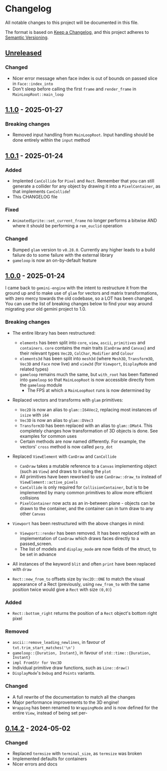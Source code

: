 # Changelog

All notable changes to this project will be documented in this file.

The format is based on [Keep a Changelog](https://keepachangelog.com/en/1.1.0/),
and this project adheres to [Semantic Versioning](https://semver.org/spec/v2.0.0.html).

## [Unreleased]

### Changed

- Nicer error message when face index is out of bounds on passed slice in `Face::index_into`
- Don't sleep before calling the first `frame` and `render_frame` in `MainLoopRoot::main_loop`

## [1.1.0] - 2025-01-27

### Breaking changes

- Removed input handling from `MainLoopRoot`. Input handling should be done entirely within the `input` method

## [1.0.1] - 2025-01-24

### Added

- Implented `CanCollide` for `Pixel` and `Rect`. Remember that you can still generate a collider for any object by drawing it into a `PixelContainer`, as that implements `CanCollide`!
- This CHANGELOG file

### Fixed

- `AnimatedSprite::set_current_frame` no longer performs a bitwise AND where it should be performing a `rem_euclid` operation

### Changed

- Bumped `glam` version to `v0.28.0`. Currently any higher leads to a build failure do to some failure with the external library
- `gameloop` is now an on-by-default feature

## [1.0.0] - 2025-01-24

I came back to `gemini-engine` with the intent to restructure it from the ground up and to make use of `glam` for vectors and matrix transformations, with zero mercy towards the old codebase, so a LOT has been changed. You can use the list of breaking changes below to find your way around migrating your old gemini project to 1.0.

### Breaking changes

- The entire library has been restructured:
	- `elements` has been split into `core`, `view`, `ascii`, `primitives` and `containers`. 
		`core` contains the main traits (`CanDraw` and `Canvas`) and their relevant types `Vec2D`, `ColChar`, `Modifier` and `Colour`
	- `elements3d` has been split into `mesh3d` (where `Mesh3D`, `Transform3D`, `Vec3D` and `Face` now live) 
		and `view3d` (for `Viewport`, `DisplayMode` and related types)
	- `gameloop` remains much the same, but `with_root` has been flattened into `gameloop` so that `MainLoopRoot` is now accessible directly from the `gameloop` module
		- The FPS at which a `MainLoopRoot` runs is now determined by 

- Replaced vectors and transforms with `glam` primitives:
	- `Vec2D` is now an alias to `glam::I64Vec2`, replacing most instances of `isize` with `i64`
	- `Vec3D` is now an alias to `glam::DVec3`
	- `Transform3D` has been replaced with an alias to `glam::DMat4`. 
		This completely changes how transformation of 3D objects is done. See examples for common uses
	- Certain methods are now named differently.
		For example, the vectors' `cross` method is now called `perp_dot`

- Replaced `ViewElement` with `CanDraw` and `CanCollide`
	- `CanDraw` takes a mutable reference to a `Canvas` implementing object (such as `View`) and draws to it using the `plot`
	- All primitives have been reworked to use `CanDraw::draw_to` instead of `ViewElement::active_pixels`
	- `CanCollide` is only required for `CollisionContainer`, but is to be implemented by many common primitives to allow more efficient collisions
	- `PixelContainer` now acts as an in-between plane -
		objects can be drawn to the container, and the container can in turn draw to any other `Canvas`

- `Viewport` has been restructured with the above changes in mind:
	- `Viewport::render` has been removed. It has been replaced with an implementation of `CanDraw` which draws faces directly to a passed_screen. 
	- The list of models and `display_mode` are now fields of the struct, to be set in advance

- All instances of the keyword `blit` and often `print` have been replaced with `draw`
- `Rect::new_from_to` offsets size by `Vec2D::ONE` to match the visual appearance of a Rect 
	(previously, using `new_from_to` with the same position twice would give a `Rect` with size `(0,0)`)

### Added

- `Rect::bottom_right` returns the position of a `Rect` object's bottom right pixel

### Removed

- `ascii::remove_leading_newlines`, in favour of `txt.trim_start_matches('\n')`
- `gameloop::{Duration, Instant}`, in favour of `std::time::{Duration, Instant}`
- `impl FromStr for Vec3D`
- Individual primitive draw functions, such as `Line::draw()`
- `DisplayMode`'s `Debug` and `Points` variants.

### Changed

- A full rewrite of the documentation to match all the changes
- Major performance improvements to the 3D engine!
- `Wrapping` has been renamed to `WrappingMode` and is now defined for the entire `View`, instead of being set per-

## [0.14.2] - 2024-05-02

### Changed

- Replaced `termsize` with `terminal_size`, as `termsize` was broken
- Implemented defaults for containers
- Nicer errors and docs

[unreleased]: https://github.com/renpenguin/gemini-engine/compare/v1.1.0...HEAD
[1.1.0]: https://github.com/renpenguin/gemini-engine/compare/v1.0.1...v1.1.0
[1.0.1]: https://github.com/renpenguin/gemini-engine/compare/v1.0.0...v1.0.1
[1.0.0]: https://github.com/renpenguin/gemini-engine/compare/v0.14.2...v1.0.0
[0.14.2]: https://github.com/renpenguin/gemini-engine/compare/v0.14.1...v0.14.2